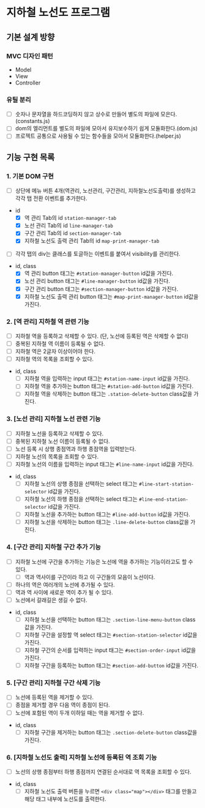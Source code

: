 # 지하철 노선도 프로그램

## 기본 설계 방향

### MVC 디자인 패턴

- Model
- View
- Controller

### 유틸 분리

- [ ] 숫자나 문자열을 하드코딩하지 않고 상수로 만들어 별도의 파일에 모은다. (constants.js)
- [ ] dom의 엘리먼트를 별도의 파일에 모아서 유지보수하기 쉽게 모듈화한다.(dom.js)
- [ ] 프로젝트 공통으로 사용될 수 있는 함수들을 모아서 모듈화한다.(helper.js)

## 기능 구현 목록

### 1. 기본 DOM 구현

- [ ] 상단에 메뉴 버튼 4개(역관리, 노선관리, 구간관리, 지하철노선도출력)를 생성하고 각각 탭 전환 이벤트를 추가한다.
- id
  - [x] 역 관리 Tab의 id `station-manager-tab`
  - [x] 노선 관리 Tab의 id `line-manager-tab`
  - [x] 구간 관리 Tab의 id `section-manager-tab`
  - [x] 지하철 노선도 출력 관리 Tab의 id `map-print-manager-tab`
- [ ] 각각 탭의 div는 클래스를 토글하는 이벤트를 붙여서 visibility를 관리한다.
- id, class
  - [x] 역 관리 button 태그는 `#station-manager-button` id값을 가진다.
  - [x] 노선 관리 button 태그는 `#line-manager-button` id값을 가진다.
  - [x] 구간 관리 button 태그는 `#section-manager-button` id값을 가진다.
  - [x] 지하철 노선도 출력 관리 button 태그는 `#map-print-manager-button` id값을 가진다.

### 2. [역 관리] 지하철 역 관련 기능

- [ ] 지하철 역을 등록하고 삭제할 수 있다. (단, 노선에 등록된 역은 삭제할 수 없다)
- [ ] 중복된 지하철 역 이름이 등록될 수 없다.
- [ ] 지하철 역은 2글자 이상이어야 한다.
- [ ] 지하철 역의 목록을 조회할 수 있다.
- id, class
  - [ ] 지하철 역을 입력하는 input 태그는 `#station-name-input` id값을 가진다.
  - [ ] 지하철 역을 추가하는 button 태그는 `#station-add-button` id값을 가진다.
  - [ ] 지하철 역을 삭제하는 button 태그는 `.station-delete-button` class값을 가진다.

### 3. [노선 관리] 지하철 노선 관련 기능

- [ ] 지하철 노선을 등록하고 삭제할 수 있다.
- [ ] 중복된 지하철 노선 이름이 등록될 수 없다.
- [ ] 노선 등록 시 상행 종점역과 하행 종점역을 입력받는다.
- [ ] 지하철 노선의 목록을 조회할 수 있다.
- [ ] 지하철 노선의 이름을 입력하는 input 태그는 `#line-name-input` id값을 가진다.
- id, class
  - [ ] 지하철 노선의 상행 종점을 선택하는 select 태그는 `#line-start-station-selector` id값을 가진다.
  - [ ] 지하철 노선의 하행 종점을 선택하는 select 태그는 `#line-end-station-selector` id값을 가진다.
  - [ ] 지하철 노선을 추가하는 button 태그는 `#line-add-button` id값을 가진다.
  - [ ] 지하철 노선을 삭제하는 button 태그는 `.line-delete-button` class값을 가진다.

### 4. [구간 관리] 지하철 구간 추가 기능

- [ ] 지하철 노선에 구간을 추가하는 기능은 노선에 역을 추가하는 기능이라고도 할 수 있다.
  - [ ] 역과 역사이를 구간이라 하고 이 구간들의 모음이 노선이다.
- [ ] 하나의 역은 여러개의 노선에 추가될 수 있다.
- [ ] 역과 역 사이에 새로운 역이 추가 될 수 있다.
- [ ] 노선에서 갈래길은 생길 수 없다.
- id, class
  - [ ] 지하철 노선을 선택하는 button 태그는 `.section-line-menu-button` class값을 가진다.
  - [ ] 지하철 구간을 설정할 역 select 태그는 `#section-station-selector` id값을 가진다.
  - [ ] 지하철 구간의 순서를 입력하는 input 태그는 `#section-order-input` id값을 가진다.
  - [ ] 지하철 구간을 등록하는 button 태그는 `#section-add-button` id값을 가진다.

### 5. [구간 관리] 지하철 구간 삭제 기능

- [ ] 노선에 등록된 역을 제거할 수 있다.
- [ ] 종점을 제거할 경우 다음 역이 종점이 된다.
- [ ] 노선에 포함된 역이 두개 이하일 때는 역을 제거할 수 없다.
- id, class
  - [ ] 지하철 구간을 제거하는 button 태그는 `.section-delete-button` class값을 가진다.

### 6. [지하철 노선도 출력] 지하철 노선에 등록된 역 조회 기능

- [ ] 노선의 상행 종점부터 하행 종점까지 연결된 순서대로 역 목록을 조회할 수 있다.
- id, class
  - [ ] 지하철 노선도 출력 버튼을 누르면 `<div class="map"></div>` 태그를 만들고 해당 태그 내부에 노선도를 출력한다.
